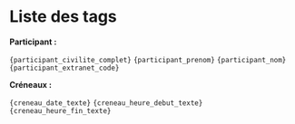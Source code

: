 # Liste des tags

**Participant :**

`{participant_civilite_complet}`
`{participant_prenom}` 
`{participant_nom}`
`{participant_extranet_code}`

**Créneaux :** 

`{creneau_date_texte}`
`{creneau_heure_debut_texte}`
`{creneau_heure_fin_texte}`
